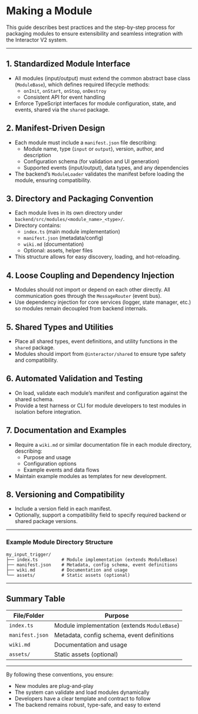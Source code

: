 # Making a Module

This guide describes best practices and the step-by-step process for packaging modules to ensure extensibility and seamless integration with the Interactor V2 system.

---

## 1. Standardized Module Interface

- All modules (input/output) must extend the common abstract base class (`ModuleBase`), which defines required lifecycle methods:
  - `onInit`, `onStart`, `onStop`, `onDestroy`
  - Consistent API for event handling
- Enforce TypeScript interfaces for module configuration, state, and events, shared via the `shared` package.

## 2. Manifest-Driven Design

- Each module must include a `manifest.json` file describing:
  - Module name, type (`input` or `output`), version, author, and description
  - Configuration schema (for validation and UI generation)
  - Supported events (input/output), data types, and any dependencies
- The backend’s `ModuleLoader` validates the manifest before loading the module, ensuring compatibility.

## 3. Directory and Packaging Convention

- Each module lives in its own directory under `backend/src/modules/<module_name>_<type>/`.
- Directory contains:
  - `index.ts` (main module implementation)
  - `manifest.json` (metadata/config)
  - `wiki.md` (documentation)
  - Optional: assets, helper files
- This structure allows for easy discovery, loading, and hot-reloading.

## 4. Loose Coupling and Dependency Injection

- Modules should not import or depend on each other directly. All communication goes through the `MessageRouter` (event bus).
- Use dependency injection for core services (logger, state manager, etc.) so modules remain decoupled from backend internals.

## 5. Shared Types and Utilities

- Place all shared types, event definitions, and utility functions in the `shared` package.
- Modules should import from `@interactor/shared` to ensure type safety and compatibility.

## 6. Automated Validation and Testing

- On load, validate each module’s manifest and configuration against the shared schema.
- Provide a test harness or CLI for module developers to test modules in isolation before integration.

## 7. Documentation and Examples

- Require a `wiki.md` or similar documentation file in each module directory, describing:
  - Purpose and usage
  - Configuration options
  - Example events and data flows
- Maintain example modules as templates for new development.

## 8. Versioning and Compatibility

- Include a version field in each manifest.
- Optionally, support a compatibility field to specify required backend or shared package versions.

---

### Example Module Directory Structure

```
my_input_trigger/
├── index.ts         # Module implementation (extends ModuleBase)
├── manifest.json    # Metadata, config schema, event definitions
├── wiki.md          # Documentation and usage
└── assets/          # Static assets (optional)
```

---

## Summary Table

| File/Folder         | Purpose                                      |
|---------------------|----------------------------------------------|
| `index.ts`          | Module implementation (extends `ModuleBase`) |
| `manifest.json`     | Metadata, config schema, event definitions   |
| `wiki.md`           | Documentation and usage                      |
| `assets/`           | Static assets (optional)                     |

---

By following these conventions, you ensure:
- New modules are plug-and-play
- The system can validate and load modules dynamically
- Developers have a clear template and contract to follow
- The backend remains robust, type-safe, and easy to extend 